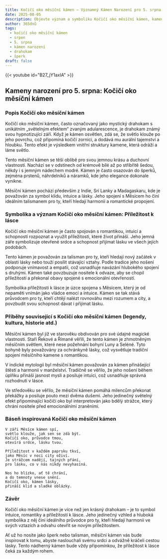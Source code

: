 ```yaml
---
title: Kočičí oko měsíční kámen – Významný Kámen Narození pro 5. srpna
date: 2025-08-05
description: Objevte význam a symboliku Kočičí oko měsíční kámen, kamene narození pro 5. srpna, který symbolizuje Příležitost k lásce. Přečtěte si legendy a inspirující příběhy.
author: 365dnů
tags:
  - kočičí oko měsíční kámen
  - srpen
  - 5. srpna
  - kámen narození
  - drahokam
  - šperk
draft: false
---
```


{{< youtube id="B27_jY1axIA" >}}

## Kameny narození pro 5. srpna: Kočičí oko měsíční kámen

### Popis Kočičí oko měsíční kámen

Kočičí oko měsíční kámen, často označovaný jako mystický drahokam s unikátním „světelným efektem“ zvaným adularescence, je drahokam známý svou hypnotizující září. Když je kámen osvětlen, zdá se, že světlo klouže po jeho povrchu, což připomíná kočičí zornici, a dodává mu aurální tajemství a hloubku. Tento efekt je výsledkem vnitřní struktury kamene, která odráží a láme světlo.

Tento měsíční kámen se těší oblibě pro svou jemnou krásu a duchovní vlastnosti. Nachází se v odstínech od krémově bílé až po stříbřitě šedou, někdy i s jemným nádechem modré. Kámen je často osazován do šperků, zejména prstenů, náhrdelníků a náramků, kde jeho elegance dokonale vynikne.

Měsíční kámen pochází především z Indie, Srí Lanky a Madagaskaru, kde je považován za symbol klidu, intuice a lásky. Jeho spojení s Měsícem ho činí ideálním talismanem pro ty, kteří hledají harmonii a romantické propojení.

### Symbolika a význam Kočičí oko měsíční kámen: Příležitost k lásce

Kočičí oko měsíční kámen je často spojován s romantikou, intuicí a schopností rozpoznat a využít příležitosti, které život přináší. Jeho jemná záře symbolizuje otevřené srdce a schopnost přijímat lásku ve všech jejích podobách.

Tento kámen je považován za talisman pro ty, kteří hledají nový začátek v oblasti lásky nebo touží posílit stávající vztahy. Podle tradice jeho nošení podporuje vnímavost a empatii, což usnadňuje navázání hlubokého spojení s druhými. Kámen také povzbuzuje nositele k odvaze, aby se chopil příležitostí a překonal obavy spojené s emocionální otevřeností.

Symbolika příležitosti k lásce je úzce spojena s Měsícem, který je od nepaměti vnímán jako vládce emocí a intuice. Kámen se tak stává průvodcem pro ty, kteří chtějí nalézt rovnováhu mezi rozumem a city, a povzbudit svou schopnost dávat i přijímat lásku.

### Příběhy související s Kočičí oko měsíční kámen (legendy, kultura, historie atd.)

Měsíční kámen byl již ve starověku obdivován pro své údajné magické vlastnosti. Staří Řekové a Římané věřili, že tento kámen je zhmotněným měsíčním světlem, které nese požehnání bohyní Luny a Seléné. Tyto bohyně byly považovány za ochránkyně lásky, což vysvětluje tradiční spojení měsíčního kamene s romantikou.

V indické mytologii byl měsíční kámen považován za kámen přinášející štěstí a harmonii v manželství. Tradičně se věřilo, že jeho nošení během úplňku přináší jasnost mysli a posiluje intuici, což usnadňuje správná rozhodnutí v lásce.

Ve středověku se věřilo, že měsíční kámen pomáhá milencům překonat překážky a posiluje pouto mezi dvěma dušemi. Jeho jedinečný světelný efekt připomínající kočičí oko byl interpretován jako bdělý strážce, který chrání nositele před emocionálními zraněními.

### Báseň inspirovaná Kočičí oko měsíční kámen

```
V záři Měsíce kámen spí,  
světlo klouže, jak sen se zdá být.  
Kočičí oko, průvodce tmou,  
otevírá srdce, lásku tvou.

Příležitost v každém paprsku tkví,  
jako Měsíc v noci city oživí.  
Je strážcem nadějí, tajných přání,  
pro lásku, co v nás nikdy nevyhasíná.

Nos ho blízko, ať tě chrání,  
a do temnoty vnese snění.  
Kočičí oko, kámen lásky,  
přináší klid a sladké oblázky.
```

### Závěr

Kočičí oko měsíční kámen je více než jen krásný drahokam – je to symbol intuice, romantiky a příležitostí k lásce. Jeho jedinečný vzhled a hluboká symbolika z něj činí ideálního průvodce pro ty, kteří hledají harmonii ve svých vztazích a odvahu otevřít se novým příležitostem.

Ať už ho nosíte jako šperk nebo talisman, měsíční kámen vás bude inspirovat k tomu, abyste naslouchali svému srdci a odvážně kráčeli cestou lásky. Tento nádherný kámen bude vždy připomínkou, že příležitost k lásce čeká za každým rohem.